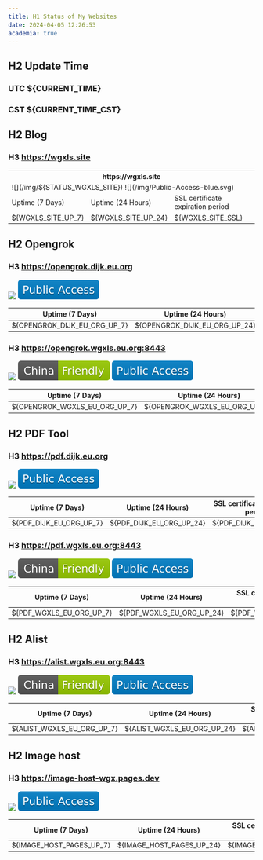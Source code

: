 ```yaml
---
title: H1 Status of My Websites 
date: 2024-04-05 12:26:53
academia: true
---
```


## H2 Update Time

### UTC ${CURRENT_TIME}

### CST ${CURRENT_TIME_CST}

## H2 Blog

### H3 https://wgxls.site 

<table>
  <tr>
    <th colspan="3"> https://wgxls.site </th>
  </tr>
  <tr>
    <td colspan="3"> ![](/img/${STATUS_WGXLS_SITE}) ![](/img/Public-Access-blue.svg) </td>
  </tr>
  <tr>
    <td> Uptime (7 Days) </td>
    <td> Uptime (24 Hours) </td>
    <td> SSL certificate expiration period </td>
  </tr>
  <tr>
    <td> ${WGXLS_SITE_UP_7} </td>
    <td> ${WGXLS_SITE_UP_24} </td>
    <td> ${WGXLS_SITE_SSL} </td>
  </tr>
</table>

## H2 Opengrok

### H3 https://opengrok.dijk.eu.org 

![](/img/${STATUS_OPENGROK_DIJK_EU_ORG}) ![](/img/Public-Access-blue.svg)

|  Uptime (7 Days)   |  Uptime (24 Hours)  | SSL certificate expiration period |
| :----------------: | :-----------------: | :-------------------------------: |
| ${OPENGROK_DIJK_EU_ORG_UP_7} | ${OPENGROK_DIJK_EU_ORG_UP_24} |         ${OPENGROK_DIJK_EU_ORG_SSL}         |


### H3 https://opengrok.wgxls.eu.org:8443 

![](/img/${STATUS_OPENGROK_WGXLS_EU_ORG}) ![](/img/China-Friendly-green.svg) ![](/img/Public-Access-blue.svg)

|  Uptime (7 Days)   |  Uptime (24 Hours)  | SSL certificate expiration period |
| :----------------: | :-----------------: | :-------------------------------: |
| ${OPENGROK_WGXLS_EU_ORG_UP_7} | ${OPENGROK_WGXLS_EU_ORG_UP_24} |         ${OPENGROK_WGXLS_EU_ORG_SSL}         |

## H2 PDF Tool

### H3 https://pdf.dijk.eu.org 

![](/img/${STATUS_PDF_DIJK_EU_ORG}) ![](/img/Public-Access-blue.svg)

|  Uptime (7 Days)   |  Uptime (24 Hours)  | SSL certificate expiration period |
| :----------------: | :-----------------: | :-------------------------------: |
| ${PDF_DIJK_EU_ORG_UP_7} | ${PDF_DIJK_EU_ORG_UP_24} |         ${PDF_DIJK_EU_ORG_SSL}         |


### H3 https://pdf.wgxls.eu.org:8443 

![](/img/${STATUS_PDF_WGXLS_EU_ORG}) ![](/img/China-Friendly-green.svg) ![](/img/Public-Access-blue.svg)

|  Uptime (7 Days)   |  Uptime (24 Hours)  | SSL certificate expiration period |
| :----------------: | :-----------------: | :-------------------------------: |
| ${PDF_WGXLS_EU_ORG_UP_7} | ${PDF_WGXLS_EU_ORG_UP_24} |         ${PDF_WGXLS_EU_ORG_SSL}         |

## H2 Alist

### H3 https://alist.wgxls.eu.org:8443 

![](/img/${STATUS_ALIST_WGXLS_EU_ORG}) ![](/img/China-Friendly-green.svg) ![](/img/Public-Access-blue.svg)

|  Uptime (7 Days)   |  Uptime (24 Hours)  | SSL certificate expiration period |
| :----------------: | :-----------------: | :-------------------------------: |
| ${ALIST_WGXLS_EU_ORG_UP_7} | ${ALIST_WGXLS_EU_ORG_UP_24} |         ${ALIST_WGXLS_EU_ORG_SSL}         |

## H2 Image host

### H3 https://image-host-wgx.pages.dev 

![](/img/${STATUS_IMAGE_HOST_PAGES}) ![](/img/Public-Access-blue.svg)

|  Uptime (7 Days)   |  Uptime (24 Hours)  | SSL certificate expiration period |
| :----------------: | :-----------------: | :-------------------------------: |
| ${IMAGE_HOST_PAGES_UP_7} | ${IMAGE_HOST_PAGES_UP_24} |         ${IMAGE_HOST_PAGES_SSL}         |

